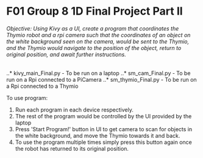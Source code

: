 # F01 Group 8 1D Final Project Part II
###### Objective: Using Kivy as a UI, create a program that coordinates the Thymio robot and a rpi camera such that the coordinates of an object on the white background seen on the camera, would be sent to the Thymio, and the Thymio would navigate to the position of the object, return to original position, and await further instructions.

..* kivy_main_Final.py - To be run on a laptop
..* sm_cam_Final.py - To be run on a Rpi connected to a PiCamera
..* sm_thymio_Final.py - To be run on a Rpi connected to a Thymio


To use program:
1. Run each program in each device respectively.
2. The rest of the program would be controlled by the UI provided
by the laptop
3. Press 'Start Program!' button in UI to get camera to scan for
objects in the white background, and move the Thymio towards it
and back.
4. To use the program multiple times simply press this button again
once the robot has returned to its original position.
